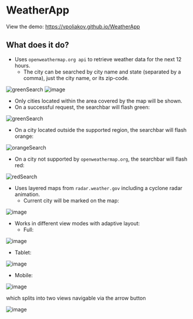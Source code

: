 # WeatherApp
View the demo: https://vpoliakov.github.io/WeatherApp
## What does it do?
- Uses `openweathermap.org api` to retrieve weather data for the next 12 hours.
  - The city can be searched by city name and state (separated by a comma), just the city name, or its zip-code.

![greenSearch](https://user-images.githubusercontent.com/10080683/56843040-d44d0300-6850-11e9-9855-d5207a81e0e3.png)
![image](https://user-images.githubusercontent.com/10080683/56843353-46731700-6854-11e9-9e53-fce5f0cfc80e.png)

  - Only cities located within the area covered by the map will be shown.
  - On a successful request, the searchbar will flash green:

![greenSearch](https://user-images.githubusercontent.com/10080683/56843040-d44d0300-6850-11e9-9855-d5207a81e0e3.png)

  - On a city located outside the supported region, the searchbar will flash orange:
  
![orangeSearch](https://user-images.githubusercontent.com/10080683/56843067-2ee65f00-6851-11e9-8d2a-5b4064b414a5.png)

  - On a city not supported by `openweathermap.org`, the searchbar will flash red:
  
![redSearch](https://user-images.githubusercontent.com/10080683/56843039-d44d0300-6850-11e9-92f9-a61d346227b0.png)

- Uses layered maps from `radar.weather.gov` including a cyclone radar animation.
  - Current city will be marked on the map:
  
![image](https://user-images.githubusercontent.com/10080683/56843085-6c4aec80-6851-11e9-9808-88687cd82764.png)

- Works in different view modes with adaptive layout:
  - Full:
  
![image](https://user-images.githubusercontent.com/10080683/56843024-b97a8e80-6850-11e9-9389-f94c06fb1158.png)

  - Tablet:
  
![image](https://user-images.githubusercontent.com/10080683/56843281-6a822880-6853-11e9-92f8-1e37968d44f0.png)

  - Mobile:
  
![image](https://user-images.githubusercontent.com/10080683/56843220-c5ffe680-6852-11e9-8669-879e765875cf.png)

which splits into two views navigable via the arrow button

![image](https://user-images.githubusercontent.com/10080683/56843234-e9c32c80-6852-11e9-8835-35d8e9a9dd36.png)


